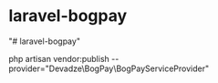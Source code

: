 # laravel-bogpay
"# laravel-bogpay" 


php artisan vendor:publish --provider="Devadze\BogPay\BogPayServiceProvider"
